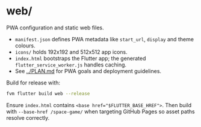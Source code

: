 # web/

PWA configuration and static web files.

- `manifest.json` defines PWA metadata like `start_url`, `display` and theme
  colours.
- `icons/` holds 192x192 and 512x512 app icons.
- `index.html` bootstraps the Flutter app; the generated
  `flutter_service_worker.js` handles caching.
- See [../PLAN.md](../PLAN.md) for PWA goals and deployment guidelines.

Build for release with:

```sh
fvm flutter build web --release
```

Ensure `index.html` contains `<base href="$FLUTTER_BASE_HREF">`. Then build with
`--base-href /space-game/` when targeting GitHub Pages so asset paths resolve
correctly.
